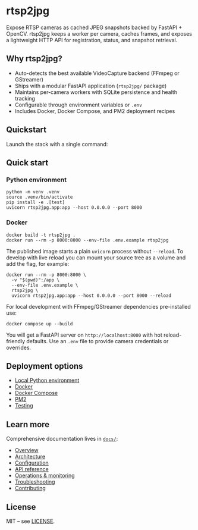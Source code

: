 # rtsp2jpg

Expose RTSP cameras as cached JPEG snapshots backed by FastAPI + OpenCV. rtsp2jpg keeps a worker per camera, caches frames, and exposes a lightweight HTTP API for registration, status, and snapshot retrieval.

## Why rtsp2jpg?
- Auto-detects the best available VideoCapture backend (FFmpeg or GStreamer)
- Ships with a modular FastAPI application (`rtsp2jpg/` package)
- Maintains per-camera workers with SQLite persistence and health tracking
- Configurable through environment variables or `.env`
- Includes Docker, Docker Compose, and PM2 deployment recipes

## Quickstart
Launch the stack with a single command:

## Quick start

### Python environment
```
python -m venv .venv
source .venv/bin/activate
pip install -e .[test]
uvicorn rtsp2jpg.app:app --host 0.0.0.0 --port 8000
```

### Docker
```
docker build -t rtsp2jpg .
docker run --rm -p 8000:8000 --env-file .env.example rtsp2jpg
```

The published image starts a plain `uvicorn` process without `--reload`. To
develop with live reload you can mount your source tree as a volume and add the
flag, for example:

```
docker run --rm -p 8000:8000 \
  -v "$(pwd)":/app \
  --env-file .env.example \
  rtsp2jpg \
  uvicorn rtsp2jpg.app:app --host 0.0.0.0 --port 8000 --reload
```

For local development with FFmpeg/GStreamer dependencies pre-installed use:
```
docker compose up --build
```

You will get a FastAPI server on `http://localhost:8000` with hot reload-friendly defaults. Use an `.env` file to provide camera credentials or overrides.

## Deployment options
- [Local Python environment](docs/deployment.md#python-env)
- [Docker](docs/deployment.md#docker)
- [Docker Compose](docs/deployment.md#docker-compose)
- [PM2](docs/deployment.md#pm2)
- [Testing](docs/deployment.md#testing)

## Learn more
Comprehensive documentation lives in [`docs/`](docs/index.md):

- [Overview](docs/overview.md)
- [Architecture](docs/architecture.md)
- [Configuration](docs/configuration.md)
- [API reference](docs/api.md)
- [Operations & monitoring](docs/operations.md)
- [Troubleshooting](docs/troubleshooting.md)
- [Contributing](docs/contributing.md)

## License
MIT – see [LICENSE](LICENSE).
